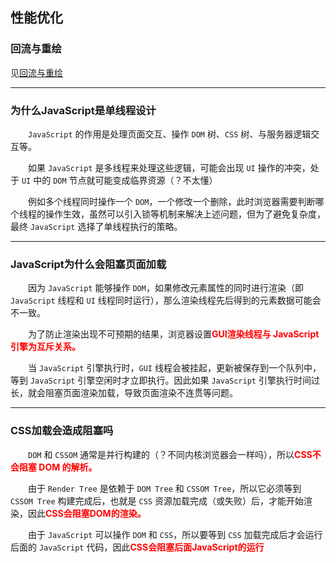 ## **性能优化**

### **回流与重绘**

见[回流与重绘](./6、回流与重绘.md)

---
### **为什么JavaScript是单线程设计**

&emsp;&emsp;`JavaScript` 的作用是处理页面交互、操作 `DOM` 树、`CSS` 树、与服务器逻辑交互等。

&emsp;&emsp;如果 `JavaScript` 是多线程来处理这些逻辑，可能会出现 `UI` 操作的冲突，处于 `UI` 中的 `DOM` 节点就可能变成临界资源（？不太懂）

&emsp;&emsp;例如多个线程同时操作一个 `DOM`，一个修改一个删除，此时浏览器需要判断哪个线程的操作生效，虽然可以引入锁等机制来解决上述问题，但为了避免复杂度，最终 `JavaScript` 选择了单线程执行的策略。

---
### **JavaScript为什么会阻塞页面加载**

&emsp;&emsp;因为 `JavaScript` 能够操作 `DOM`，如果修改元素属性的同时进行渲染（即 `JavaScript` 线程和 `UI` 线程同时运行），那么渲染线程先后得到的元素数据可能会不一致。

&emsp;&emsp;为了防止渲染出现不可预期的结果，浏览器设置<font color="red">**GUI渲染线程与 JavaScript 引擎为互斥关系。**</font>

&emsp;&emsp;当 `JavaScript` 引擎执行时，`GUI` 线程会被挂起，更新被保存到一个队列中，等到 `JavaScript` 引擎空闲时才立即执行。因此如果 `JavaScript` 引擎执行时间过长，就会阻塞页面渲染加载，导致页面渲染不连贯等问题。

---
### **CSS加载会造成阻塞吗**

&emsp;&emsp;`DOM` 和 `CSSOM` 通常是并行构建的（？不同内核浏览器会一样吗），所以<font color="red">**CSS不会阻塞 DOM 的解析。**</font>

&emsp;&emsp;由于 `Render Tree` 是依赖于 `DOM Tree` 和 `CSSOM Tree`，所以它必须等到 `CSSOM Tree` 构建完成后，也就是 `CSS` 资源加载完成（或失败）后，才能开始渲染，因此<font color="red">**CSS会阻塞DOM的渲染。**</font>

&emsp;&emsp;由于 `JavaScript` 可以操作 `DOM` 和 `CSS`，所以要等到 `CSS` 加载完成后才会运行后面的 `JavaScript` 代码，因此<font color="red">**CSS会阻塞后面JavaScript的运行**</font>

